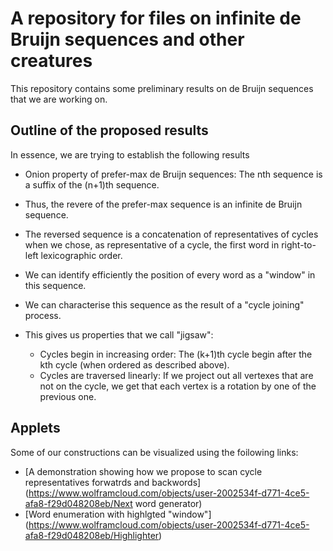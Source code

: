 # A repository for files on infinite de Bruijn sequences and other creatures

This repository contains some preliminary results on de Bruijn sequences that we are working on.


## Outline of the proposed results
In essence, we are trying to establish the following results

* Onion property of prefer-max de Bruijn sequences: The nth sequence is a suffix of the (n+1)th sequence.

* Thus, the revere of the prefer-max sequence is an infinite de Bruijn sequence.

* The reversed sequence is a concatenation of representatives of cycles when we chose, as representative of a cycle, the first word in right-to-left lexicographic order.

* We can identify efficiently the position of every word as a "window" in this sequence.

* We can characterise this sequence as the result of a "cycle joining" process.

* This gives us properties that we call "jigsaw":
	* Cycles begin in increasing order: The (k+1)th cycle begin after the kth cycle (when ordered as described above).
	* Cycles are traversed linearly: If we project out all vertexes that are not on the cycle, we get that each vertex is a rotation by one of the previous one.

## Applets
Some of our constructions can be visualized using the foilowing links:

* [A demonstration showing how we propose to scan cycle representatives forwatrds and backwords](https://www.wolframcloud.com/objects/user-2002534f-d771-4ce5-afa8-f29d048208eb/Next word generator)
* [Word enumeration with highlgted "window"] (https://www.wolframcloud.com/objects/user-2002534f-d771-4ce5-afa8-f29d048208eb/Highlighter) 
